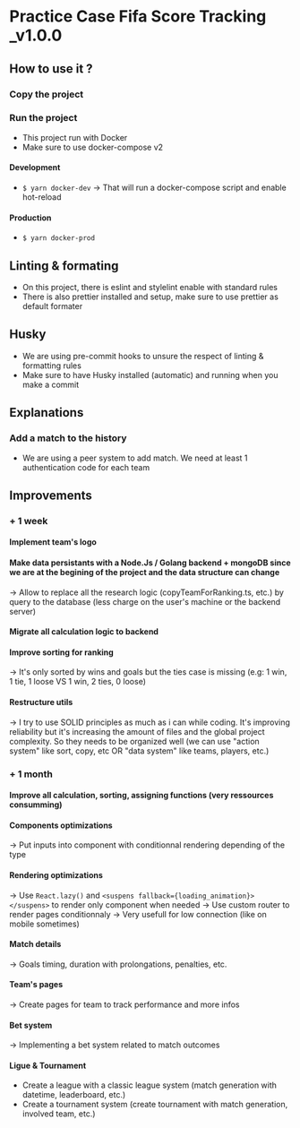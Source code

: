 # Practice Case Fifa Score Tracking \_v1.0.0

## How to use it ?

### Copy the project

### Run the project

- This project run with Docker
- Make sure to use docker-compose v2

#### Development

- `$ yarn docker-dev`
  -> That will run a docker-compose script and enable hot-reload

#### Production

- `$ yarn docker-prod`

## Linting & formating

- On this project, there is eslint and stylelint enable with standard rules
- There is also prettier installed and setup, make sure to use prettier as default formater

## Husky

- We are using pre-commit hooks to unsure the respect of linting & formatting rules
- Make sure to have Husky installed (automatic) and running when you make a commit

## Explanations

### Add a match to the history

- We are using a peer system to add match. We need at least 1 authentication code for each team

## Improvements

### + 1 week

#### Implement team's logo

#### Make data persistants with a Node.Js / Golang backend + mongoDB since we are at the begining of the project and the data structure can change

-> Allow to replace all the research logic (copyTeamForRanking.ts, etc.) by query to the database (less charge on the user's machine or the backend server)

#### Migrate all calculation logic to backend

#### Improve sorting for ranking

-> It's only sorted by wins and goals but the ties case is missing (e.g: 1 win, 1 tie, 1 loose VS 1 win, 2 ties, 0 loose)

#### Restructure utils

-> I try to use SOLID principles as much as i can while coding. It's improving reliability but it's increasing the amount of files and the global project complexity. So they needs to be organized well (we can use "action system" like sort, copy, etc OR "data system" like teams, players, etc.)

### + 1 month

#### Improve all calculation, sorting, assigning functions (very ressources consumming)

#### Components optimizations

-> Put inputs into component with conditionnal rendering depending of the type

#### Rendering optimizations

-> Use `React.lazy()` and `<suspens fallback={loading_animation}></suspens>` to render only component when needed
-> Use custom router to render pages conditionnaly
-> Very usefull for low connection (like on mobile sometimes)

#### Match details

-> Goals timing, duration with prolongations, penalties, etc.

#### Team's pages

-> Create pages for team to track performance and more infos

#### Bet system

-> Implementing a bet system related to match outcomes

#### Ligue & Tournament

- Create a league with a classic league system (match generation with datetime, leaderboard, etc.)
- Create a tournament system (create tournament with match generation, involved team, etc.)
